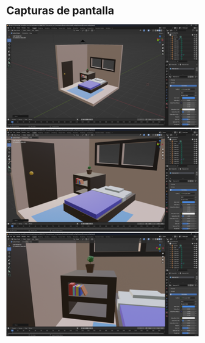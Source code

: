 # Capturas de pantalla
![Captura 1](https://github.com/id27lr/SimulacionPorComputadora-IanLopez/blob/main/Practica02LowPolyDiorama/diorama1.png)
![Captura 2](https://github.com/id27lr/SimulacionPorComputadora-IanLopez/blob/main/Practica02LowPolyDiorama/diorama2.png)
![Captura 3](https://github.com/id27lr/SimulacionPorComputadora-IanLopez/blob/main/Practica02LowPolyDiorama/diorama3.png)
